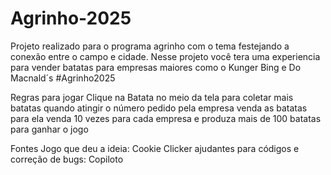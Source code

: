 # Agrinho-2025
Projeto realizado para o programa agrinho com o tema festejando a conexão entre o campo e cidade.
Nesse projeto você tera uma experiencia para vender batatas para empresas maiores como o Kunger Bing e Do Macnald´s
#Agrinho2025




Regras para jogar
Clique na Batata no meio da tela para coletar mais batatas
quando atingir o número pedido pela empresa venda as batatas para ela
venda 10 vezes para cada empresa e produza mais de 100 batatas para ganhar o jogo


Fontes
Jogo que deu a ideia: Cookie Clicker
ajudantes para códigos e correção de bugs: Copiloto
